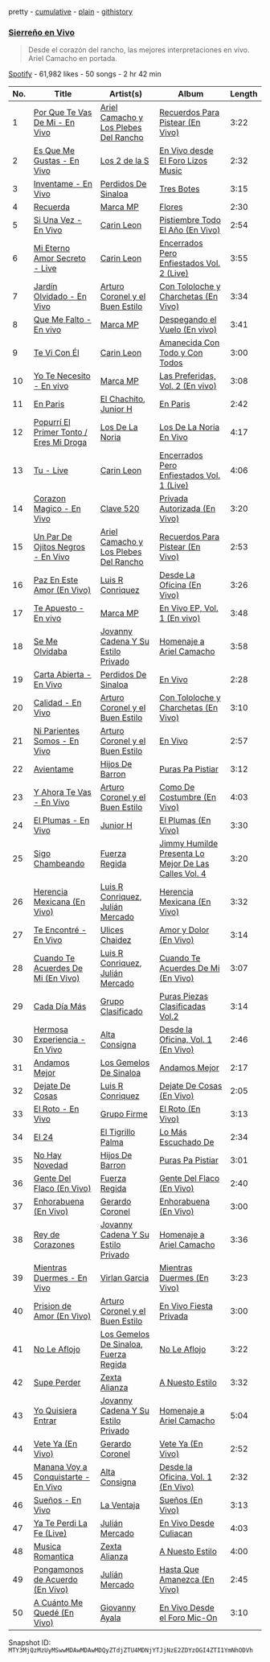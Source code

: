 pretty - [cumulative](/playlists/cumulative/37i9dQZF1DX0P1EPhWUeqB.md) - [plain](/playlists/plain/37i9dQZF1DX0P1EPhWUeqB) - [githistory](https://github.githistory.xyz/mackorone/spotify-playlist-archive/blob/main/playlists/plain/37i9dQZF1DX0P1EPhWUeqB)

### [Sierreño en Vivo](https://open.spotify.com/playlist/37i9dQZF1DX0P1EPhWUeqB)

> Desde el corazón del rancho, las mejores interpretaciones en vivo\. Ariel Camacho en portada.

[Spotify](https://open.spotify.com/user/spotify) - 61,982 likes - 50 songs - 2 hr 42 min

| No. | Title | Artist(s) | Album | Length |
|---|---|---|---|---|
| 1 | [Por Que Te Vas De Mi \- En Vivo](https://open.spotify.com/track/17gXGLgaVeONySly2voFIY) | [Ariel Camacho y Los Plebes Del Rancho](https://open.spotify.com/artist/2Lxa3SFNEW0alfRvtdXOul) | [Recuerdos Para Pistear \(En Vivo\)](https://open.spotify.com/album/16fN59xr7T4jknYJRfiH2F) | 3:22 |
| 2 | [Es Que Me Gustas \- En Vivo](https://open.spotify.com/track/6nyl8kugrRsjzvpFhvw4hE) | [Los 2 de la S](https://open.spotify.com/artist/4UqfXEVibVEPfoopm7Pduc) | [En Vivo desde El Foro Lizos Music](https://open.spotify.com/album/6Am6MERXwzXEATDw7cdnag) | 2:32 |
| 3 | [Inventame \- En Vivo](https://open.spotify.com/track/0nvXL0x4NISFWRoLNfZK4U) | [Perdidos De Sinaloa](https://open.spotify.com/artist/6LNlfExL1VfbLmpkVfg4N9) | [Tres Botes](https://open.spotify.com/album/1F1owTNPqlxFw4GxQL5PKK) | 3:15 |
| 4 | [Recuerda](https://open.spotify.com/track/2BaBwcllqDMkoD9184xOxP) | [Marca MP](https://open.spotify.com/artist/44mEtidu0VdRkIqO4IbkNa) | [Flores](https://open.spotify.com/album/1JWDyNqyEL0FQBaM1jc6KO) | 2:30 |
| 5 | [Si Una Vez \- En Vivo](https://open.spotify.com/track/2wdYohLJjdHt6jZASIGZuC) | [Carin Leon](https://open.spotify.com/artist/66ihevNkSYNzRAl44dx6jJ) | [Pistiembre Todo El Año \(En Vivo\)](https://open.spotify.com/album/4Q7M6FhTy0WhQcqHr8uIQt) | 2:54 |
| 6 | [Mi Eterno Amor Secreto \- Live](https://open.spotify.com/track/5Ipirnomv7UvSnOuH6Df6v) | [Carin Leon](https://open.spotify.com/artist/66ihevNkSYNzRAl44dx6jJ) | [Encerrados Pero Enfiestados Vol\. 2 \(Live\)](https://open.spotify.com/album/6vmqaUcI0dX1l7GE8FsACa) | 3:55 |
| 7 | [Jardín Olvidado \- En Vivo](https://open.spotify.com/track/2zVVkGVN3x6odrOQzWloaC) | [Arturo Coronel y el Buen Estilo](https://open.spotify.com/artist/4lFwjsLFRLWRtjtsNjl5al) | [Con Tololoche y Charchetas \(En Vivo\)](https://open.spotify.com/album/6AKZUXVBIOZLMYNchgmmzI) | 3:34 |
| 8 | [Que Me Falto \- En vivo](https://open.spotify.com/track/1nFSmF0g3tO3c5Y1FbTBsE) | [Marca MP](https://open.spotify.com/artist/44mEtidu0VdRkIqO4IbkNa) | [Despegando el Vuelo \(En vivo\)](https://open.spotify.com/album/3Ftnxdxa5fGWKuMMrncCNF) | 3:41 |
| 9 | [Te Vi Con Él](https://open.spotify.com/track/3zK8zUmJzPAF4x1AtkxIcR) | [Carin Leon](https://open.spotify.com/artist/66ihevNkSYNzRAl44dx6jJ) | [Amanecida Con Todo y Con Todos](https://open.spotify.com/album/21EdAKCODBRv3OSIEHSYUa) | 3:00 |
| 10 | [Yo Te Necesito \- En vivo](https://open.spotify.com/track/6Yjh5hEKRWoQRM3ltyBOIt) | [Marca MP](https://open.spotify.com/artist/44mEtidu0VdRkIqO4IbkNa) | [Las Preferidas, Vol\. 2 \(En vivo\)](https://open.spotify.com/album/7drHvS63o9Crp4k85GNo9D) | 3:08 |
| 11 | [En Paris](https://open.spotify.com/track/1Fuc3pBiPFxAeSJoO8tDh5) | [El Chachito](https://open.spotify.com/artist/6OP8Y0UsezppFkU1hZU6EJ), [Junior H](https://open.spotify.com/artist/7Gi6gjaWy3DxyilpF1a8Is) | [En Paris](https://open.spotify.com/album/02t065wNWRCc7Yz9jG0ahR) | 2:42 |
| 12 | [Popurrí El Primer Tonto / Eres Mi Droga](https://open.spotify.com/track/1M7nsuYEzpzxQDAZcLCEBs) | [Los De La Noria](https://open.spotify.com/artist/4S5t9CJJNjl6zEp5e1OMiO) | [Los De La Noria En Vivo](https://open.spotify.com/album/1FGMR17jQ6VQgsHWDKmWUF) | 4:17 |
| 13 | [Tu \- Live](https://open.spotify.com/track/64xuDtR4TKUI8JAeZoqndu) | [Carin Leon](https://open.spotify.com/artist/66ihevNkSYNzRAl44dx6jJ) | [Encerrados Pero Enfiestados Vol\. 1 \(Live\)](https://open.spotify.com/album/3EznPHQJtIYF3OH2gFUt9K) | 4:06 |
| 14 | [Corazon Magico \- En Vivo](https://open.spotify.com/track/58nJLyfchtA632DTtM3uF4) | [Clave 520](https://open.spotify.com/artist/3DnH9jotIhBLs9xikHAp54) | [Privada Autorizada \(En Vivo\)](https://open.spotify.com/album/4zdbcKH6Pj7qv5gTJmxdxX) | 3:20 |
| 15 | [Un Par De Ojitos Negros \- En Vivo](https://open.spotify.com/track/3SRlnI2CtjzfsT0m8yVfdq) | [Ariel Camacho y Los Plebes Del Rancho](https://open.spotify.com/artist/2Lxa3SFNEW0alfRvtdXOul) | [Recuerdos Para Pistear \(En Vivo\)](https://open.spotify.com/album/16fN59xr7T4jknYJRfiH2F) | 2:53 |
| 16 | [Paz En Este Amor \(En Vivo\)](https://open.spotify.com/track/559TDjQpWrtOnZXdFnRfYj) | [Luis R Conriquez](https://open.spotify.com/artist/0pePYDrJGk8gqMRbXrLJC8) | [Desde La Oficina \(En Vivo\)](https://open.spotify.com/album/6Ze9Ja5wGsNBu6igmWWBNy) | 3:26 |
| 17 | [Te Apuesto \- En vivo](https://open.spotify.com/track/7wnO6pBzcWWT8zT4vFx7hM) | [Marca MP](https://open.spotify.com/artist/44mEtidu0VdRkIqO4IbkNa) | [En Vivo EP, Vol\. 1 \(En vivo\)](https://open.spotify.com/album/6ewLeV1GpI2Jg1vMXqXBIN) | 3:48 |
| 18 | [Se Me Olvidaba](https://open.spotify.com/track/3NxlNvOYq3hgFhmQtXiVrK) | [Jovanny Cadena Y Su Estilo Privado](https://open.spotify.com/artist/0aaYORc6Zmp1SCXhRRDwNW) | [Homenaje a Ariel Camacho](https://open.spotify.com/album/1wa28qmB7ntPQ1iMhJlRCX) | 3:58 |
| 19 | [Carta Abierta \- En Vivo](https://open.spotify.com/track/6fR8JchZYueUVGY5NojnMs) | [Perdidos De Sinaloa](https://open.spotify.com/artist/6LNlfExL1VfbLmpkVfg4N9) | [En Vivo](https://open.spotify.com/album/1biWQccrv9YnXyhT1gDg2m) | 2:28 |
| 20 | [Calidad \- En Vivo](https://open.spotify.com/track/3higLyEq4Zt7TalZ410zuF) | [Arturo Coronel y el Buen Estilo](https://open.spotify.com/artist/4lFwjsLFRLWRtjtsNjl5al) | [Con Tololoche y Charchetas \(En Vivo\)](https://open.spotify.com/album/6AKZUXVBIOZLMYNchgmmzI) | 3:10 |
| 21 | [Ni Parientes Somos \- En Vivo](https://open.spotify.com/track/0HXZHA50d8dvfUZXlSEllQ) | [Arturo Coronel y el Buen Estilo](https://open.spotify.com/artist/4lFwjsLFRLWRtjtsNjl5al) | [En Vivo](https://open.spotify.com/album/67QL5vLiYRrqJ3UVH40ztP) | 2:57 |
| 22 | [Avientame](https://open.spotify.com/track/3lcyQwnKtv1IF2fTImKHjF) | [Hijos De Barron](https://open.spotify.com/artist/32YGQsNtuwyobFFnn8ikpe) | [Puras Pa Pistiar](https://open.spotify.com/album/7nr2mTxYR1DO1RgaOOT7aJ) | 3:12 |
| 23 | [Y Ahora Te Vas \- En Vivo](https://open.spotify.com/track/2HT39Ri8skpoDiuTPAD7LM) | [Arturo Coronel y el Buen Estilo](https://open.spotify.com/artist/4lFwjsLFRLWRtjtsNjl5al) | [Como De Costumbre \(En Vivo\)](https://open.spotify.com/album/0tefO5JXpzrflvnQdFlsaF) | 4:03 |
| 24 | [El Plumas \- En Vivo](https://open.spotify.com/track/5QZCV5YihVsaWUbKZkWH4s) | [Junior H](https://open.spotify.com/artist/7Gi6gjaWy3DxyilpF1a8Is) | [El Plumas \(En Vivo\)](https://open.spotify.com/album/6GB1PDimXrLWIya6jgXkBs) | 3:30 |
| 25 | [Sigo Chambeando](https://open.spotify.com/track/4PR0r2us3a64lTew6TVlF2) | [Fuerza Regida](https://open.spotify.com/artist/0ys2OFYzWYB5hRDLCsBqxt) | [Jimmy Humilde Presenta Lo Mejor De Las Calles Vol\. 4](https://open.spotify.com/album/22P1ttI3jFPolCl6HCfhLX) | 3:20 |
| 26 | [Herencia Mexicana \(En Vivo\)](https://open.spotify.com/track/1mN0VG09xkwIDUE4d7YtpG) | [Luis R Conriquez](https://open.spotify.com/artist/0pePYDrJGk8gqMRbXrLJC8), [Julián Mercado](https://open.spotify.com/artist/4NEQrC4AlByMUOmOp9H5hZ) | [Herencia Mexicana \(En Vivo\)](https://open.spotify.com/album/3g63TDcScjdeK4wreIJ5Xy) | 3:32 |
| 27 | [Te Encontré \- En Vivo](https://open.spotify.com/track/5MyH0HWPtx6Ua7IVdCsrjE) | [Ulices Chaidez](https://open.spotify.com/artist/5npvUMe1CGnIhTX7OaLGVV) | [Amor y Dolor \(En Vivo\)](https://open.spotify.com/album/07MjejZluBKxlicNhE0WMq) | 3:14 |
| 28 | [Cuando Te Acuerdes De Mi \(En Vivo\)](https://open.spotify.com/track/1pQrVutT9kzgLavLMUFubD) | [Luis R Conriquez](https://open.spotify.com/artist/0pePYDrJGk8gqMRbXrLJC8), [Julián Mercado](https://open.spotify.com/artist/4NEQrC4AlByMUOmOp9H5hZ) | [Cuando Te Acuerdes De Mi \(En Vivo\)](https://open.spotify.com/album/3c985F15MGQkPkUlCBPj79) | 3:07 |
| 29 | [Cada Día Más](https://open.spotify.com/track/37M0GYC3r8TdrU8xUArRUq) | [Grupo Clasificado](https://open.spotify.com/artist/5ZGrM7y0Z6yF3s9dBjHWi9) | [Puras Piezas Clasificadas Vol.2](https://open.spotify.com/album/2ZhSpnAQXDQa1dsVXXmDr1) | 3:14 |
| 30 | [Hermosa Experiencia \- En Vivo](https://open.spotify.com/track/46V1KzxDmtIpG4etu9pMM9) | [Alta Consigna](https://open.spotify.com/artist/0DjAjUeZwSixK0dRwplBXb) | [Desde la Oficina, Vol\. 1 \(En Vivo\)](https://open.spotify.com/album/2Ks3v9EkTNK6gVADfFuXyx) | 2:46 |
| 31 | [Andamos Mejor](https://open.spotify.com/track/3K56RPWS4q200IwHiIZcUD) | [Los Gemelos De Sinaloa](https://open.spotify.com/artist/1Zkxm1dM3HI3QkTmxUEVQA) | [Andamos Mejor](https://open.spotify.com/album/2NQwwZeDFB6bTXg8rcAFsf) | 2:17 |
| 32 | [Dejate De Cosas](https://open.spotify.com/track/3as1oPfPMw6Dj4r0T8wRDF) | [Luis R Conriquez](https://open.spotify.com/artist/0pePYDrJGk8gqMRbXrLJC8) | [Dejate De Cosas \(En Vivo\)](https://open.spotify.com/album/15Agp87LSD2IlX96CKQ3ZD) | 2:05 |
| 33 | [El Roto \- En Vivo](https://open.spotify.com/track/21bfgzz92T3L96IsFn8Kvy) | [Grupo Firme](https://open.spotify.com/artist/1dKdetem2xEmjgvyymzytS) | [El Roto \(En Vivo\)](https://open.spotify.com/album/27s5ZMaL6YlRmV1DIeIONb) | 3:13 |
| 34 | [El 24](https://open.spotify.com/track/3NonQgxZnkfpWDBdzHQf0k) | [El Tigrillo Palma](https://open.spotify.com/artist/2usAJ9Mtrw570XlQ5MHJek) | [Lo Más Escuchado De](https://open.spotify.com/album/0Vp01LOGNIS2NXudZqhIwA) | 2:34 |
| 35 | [No Hay Novedad](https://open.spotify.com/track/6SWMzKV5PzHn607pIHSN9k) | [Hijos De Barron](https://open.spotify.com/artist/32YGQsNtuwyobFFnn8ikpe) | [Puras Pa Pistiar](https://open.spotify.com/album/7nr2mTxYR1DO1RgaOOT7aJ) | 3:01 |
| 36 | [Gente Del Flaco \(En Vivo\)](https://open.spotify.com/track/1nW1RDf642yzi44mOMd4pM) | [Fuerza Regida](https://open.spotify.com/artist/0ys2OFYzWYB5hRDLCsBqxt) | [Gente Del Flaco \(En Vivo\)](https://open.spotify.com/album/5xXahZGlUcDx4oYEsAiBjg) | 2:40 |
| 37 | [Enhorabuena \(En Vivo\)](https://open.spotify.com/track/5aX7oH3i0fwGlOiUDberVb) | [Gerardo Coronel](https://open.spotify.com/artist/6JoYL9QYbdgPb6EuE5J2pC) | [Enhorabuena \(En Vivo\)](https://open.spotify.com/album/5iUaoiGc5CgpMbG5tREyYv) | 3:00 |
| 38 | [Rey de Corazones](https://open.spotify.com/track/2RIv4aSthOp2R6xMXU0JG1) | [Jovanny Cadena Y Su Estilo Privado](https://open.spotify.com/artist/0aaYORc6Zmp1SCXhRRDwNW) | [Homenaje a Ariel Camacho](https://open.spotify.com/album/1wa28qmB7ntPQ1iMhJlRCX) | 3:36 |
| 39 | [Mientras Duermes \- En Vivo](https://open.spotify.com/track/1Yx3iqFwDTXSKoXhCAi8UI) | [Virlan Garcia](https://open.spotify.com/artist/0vjeBgTzYTwmYoVySJzXGD) | [Mientras Duermes \(En Vivo\)](https://open.spotify.com/album/78GkhLkn5v6q6PkNFbDFYs) | 3:23 |
| 40 | [Prision de Amor \(En Vivo\)](https://open.spotify.com/track/6xD9FbY40IWNyXW9TQFZLr) | [Arturo Coronel y el Buen Estilo](https://open.spotify.com/artist/4lFwjsLFRLWRtjtsNjl5al) | [En Vivo Fiesta Privada](https://open.spotify.com/album/2p8XaEUalyK1AW0odivWfM) | 3:00 |
| 41 | [No Le Aflojo](https://open.spotify.com/track/7ifMxHITc3NIipJO4R5NGb) | [Los Gemelos De Sinaloa](https://open.spotify.com/artist/1Zkxm1dM3HI3QkTmxUEVQA), [Fuerza Regida](https://open.spotify.com/artist/0ys2OFYzWYB5hRDLCsBqxt) | [No Le Aflojo](https://open.spotify.com/album/3VABPNfUfSP5DurV7CUZaH) | 3:22 |
| 42 | [Supe Perder](https://open.spotify.com/track/7d17BrhPWCG56idoTI7wiB) | [Zexta Alianza](https://open.spotify.com/artist/2dMIA9Z9kAwjqHptVnccGX) | [A Nuesto Estilo](https://open.spotify.com/album/4FK0yntpe63uSLpdepJCXi) | 3:32 |
| 43 | [Yo Quisiera Entrar](https://open.spotify.com/track/17HSfx9GvpzcLxR7hBjEQR) | [Jovanny Cadena Y Su Estilo Privado](https://open.spotify.com/artist/0aaYORc6Zmp1SCXhRRDwNW) | [Homenaje a Ariel Camacho](https://open.spotify.com/album/1wa28qmB7ntPQ1iMhJlRCX) | 5:04 |
| 44 | [Vete Ya \(En Vivo\)](https://open.spotify.com/track/0PyYIGJgxnwuSZZG7NIDnr) | [Gerardo Coronel](https://open.spotify.com/artist/6JoYL9QYbdgPb6EuE5J2pC) | [Vete Ya \(En Vivo\)](https://open.spotify.com/album/5IlP8UKRJ8Fl7kqRqclyua) | 2:52 |
| 45 | [Manana Voy a Conquistarte \- En Vivo](https://open.spotify.com/track/4ZyrUecIqxtU4CmbIw39YV) | [Alta Consigna](https://open.spotify.com/artist/0DjAjUeZwSixK0dRwplBXb) | [Desde la Oficina, Vol\. 1 \(En Vivo\)](https://open.spotify.com/album/2Ks3v9EkTNK6gVADfFuXyx) | 2:32 |
| 46 | [Sueños \- En Vivo](https://open.spotify.com/track/5QOT1sGylJpGdzzBOoFCKr) | [La Ventaja](https://open.spotify.com/artist/6tmdudtl1wM5WwTIqZX0WD) | [Sueños \(En Vivo\)](https://open.spotify.com/album/2t3gTGcqJOyX4Rzy90LL19) | 3:13 |
| 47 | [Ya Te Perdi La Fe \(Live\)](https://open.spotify.com/track/6nmGuhprzvydoBnofttJoF) | [Julián Mercado](https://open.spotify.com/artist/4NEQrC4AlByMUOmOp9H5hZ) | [En Vivo Desde Culiacan](https://open.spotify.com/album/2nKOlebl1xCOTLW3BjYr5n) | 4:03 |
| 48 | [Musica Romantica](https://open.spotify.com/track/3RUOmBIs2vB2rYGPjAanBU) | [Zexta Alianza](https://open.spotify.com/artist/2dMIA9Z9kAwjqHptVnccGX) | [A Nuesto Estilo](https://open.spotify.com/album/4FK0yntpe63uSLpdepJCXi) | 4:00 |
| 49 | [Pongamonos de Acuerdo \(En Vivo\)](https://open.spotify.com/track/2HO9zqs79FIww8Fr2ntSY9) | [Julián Mercado](https://open.spotify.com/artist/4NEQrC4AlByMUOmOp9H5hZ) | [Hasta Que Amanezca \(En Vivo\)](https://open.spotify.com/album/0rYJq4WZGAeNCorqFaLSKO) | 2:45 |
| 50 | [A Cuánto Me Quedé \(En Vivo\)](https://open.spotify.com/track/15P5oTWgYS0DRtuurDBzJG) | [Giovanny Ayala](https://open.spotify.com/artist/0OmIOUU8SceGFVrqrEm70j) | [En Vivo Desde el Foro Mic\-On](https://open.spotify.com/album/5hJa5h4rstcR2Y3GEv964s) | 3:10 |

Snapshot ID: `MTY3MjQzMzUyMSwwMDAwMDAwMDQyZTdjZTU4MDNjYTJjNzE2ZDYzOGI4ZTI1YmNhODVh`
